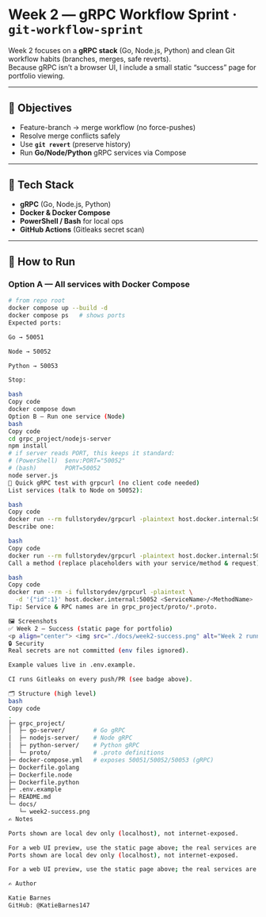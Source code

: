 # Week 2 — gRPC Workflow Sprint · `git-workflow-sprint`

Week 2 focuses on a **gRPC stack** (Go, Node.js, Python) and clean Git workflow habits (branches, merges, safe reverts).  
Because gRPC isn’t a browser UI, I include a small static “success” page for portfolio viewing.

---

## 🎯 Objectives
- Feature-branch → merge workflow (no force-pushes)
- Resolve merge conflicts safely
- Use **`git revert`** (preserve history)
- Run **Go/Node/Python** gRPC services via Compose

---

## 🔧 Tech Stack
- **gRPC** (Go, Node.js, Python)
- **Docker & Docker Compose**
- **PowerShell / Bash** for local ops
- **GitHub Actions** (Gitleaks secret scan)

---

## 🚀 How to Run

### Option A — All services with Docker Compose
```bash
# from repo root
docker compose up --build -d
docker compose ps   # shows ports
Expected ports:

Go → 50051

Node → 50052

Python → 50053

Stop:

bash
Copy code
docker compose down
Option B — Run one service (Node)
bash
Copy code
cd grpc_project/nodejs-server
npm install
# if server reads PORT, this keeps it standard:
# (PowerShell)  $env:PORT="50052"
# (bash)        PORT=50052
node server.js
🧪 Quick gRPC test with grpcurl (no client code needed)
List services (talk to Node on 50052):

bash
Copy code
docker run --rm fullstorydev/grpcurl -plaintext host.docker.internal:50052 list
Describe one:

bash
Copy code
docker run --rm fullstorydev/grpcurl -plaintext host.docker.internal:50052 describe <ServiceName>
Call a method (replace placeholders with your service/method & request):

bash
Copy code
docker run --rm -i fullstorydev/grpcurl -plaintext \
  -d '{"id":1}' host.docker.internal:50052 <ServiceName>/<MethodName>
Tip: Service & RPC names are in grpc_project/proto/*.proto.

🖼️ Screenshots
✅ Week 2 — Success (static page for portfolio)
<p align="center"> <img src="./docs/week2-success.png" alt="Week 2 running — static confirmation page" width="760"> </p> <!-- Optional second image if you add it later: ### 🧩 gRPC services (Compose) <p align="center"> <img src="./docs/week2-grpc.png" alt="docker compose ps showing go/node/python on 50051/50052/50053" width="820"> </p> -->
🔒 Security
Real secrets are not committed (env files ignored).

Example values live in .env.example.

CI runs Gitleaks on every push/PR (see badge above).

🗂️ Structure (high level)
bash
Copy code
.
├─ grpc_project/
│  ├─ go-server/        # Go gRPC
│  ├─ nodejs-server/    # Node gRPC
│  ├─ python-server/    # Python gRPC
│  └─ proto/            # .proto definitions
├─ docker-compose.yml   # exposes 50051/50052/50053 (gRPC)
├─ Dockerfile.golang
├─ Dockerfile.node
├─ Dockerfile.python
├─ .env.example
├─ README.md
└─ docs/
   └─ week2-success.png
✍️ Notes

Ports shown are local dev only (localhost), not internet-exposed.

For a web UI preview, use the static page above; the real services are gRPC.
Ports shown are local dev only (localhost), not internet-exposed.

For a web UI preview, use the static page above; the real services are gRPC.

✍️ Author

Katie Barnes
GitHub: @KatieBarnes147
